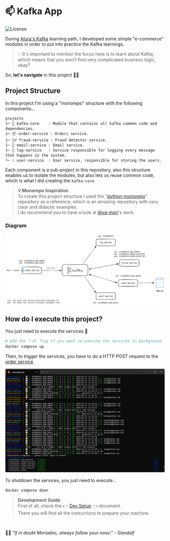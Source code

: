 # 📫 Kafka App

![License](https://img.shields.io/github/license/avcaliani/kafka-app?logo=apache&color=lightseagreen)

During [Alura's Kafka] learning path, I developed some simple "e-commerce" modules in order to put into practice the Kafka learnings.

> 💡 It's important to mention the focus here is to learn about Kafka, which means that you won't find very complicated business logic, okay?

So, **let's navigate** in this project 🚣‍♂️

[Alura's Kafka]: https://www.alura.com.br/formacao-kafka

## Project Structure

In this project I'm using a "monorepo" structure with the following components...

```text
projects
├─ 🧠 kafka-core    : Module that contains all kafka common code and dependencies.
├─ 📦 order-service : Orders service.
├─ 🕵️‍♂️ fraud-service : Fraud detector service.
├─ 📧 email-service : Email service.
├─ 📖 log-service   : Service responsible for logging every message that happens in the system.
└─ ☃️ user-service  : User service, responsible for storing the users.
```

Each component is a sub-project in this repository, also this structure enables us to isolate the modules, but also lets us reuse common code, which is what I did creating the `kafka-core`.

> **💡 Monorepo Inspiration**  
> To create this project structure I used the "[python-monorepo]" repository as a reference, which is an amazing repository with very clear and didactic examples.  
> I do recommend you to have a look at [@ya-mori]'s work.

[@ya-mori]: https://github.com/ya-mori
[python-monorepo]: https://github.com/ya-mori/python-monorepo/tree/master/sample_2

### Diagram

![diagram](.docs/ecommerce-diagram.png)

## How do I execute this project?

You just need to execute the services 🚀

```bash
# Add the "-d" flag if you want to execute the services in background.
docker compose up
```

Then, to trigger the services, you have to do a HTTP POST request to the [order service](./projects/order-service/README.md).

![docker-running](.docs/docker-running.png)

To shutdown the services, you just need to execute...

```bash
docker compose down
```

> **Development Guide**  
> First of all, check the 👉 [Dev Setup](.docs/dev-setup.md) 👈 document.  
> There you will find all the instructions to prepare your machine.

<br/>

🧙‍♂️ _"If in doubt Meriadoc, always follow your nose." - Gandalf_
